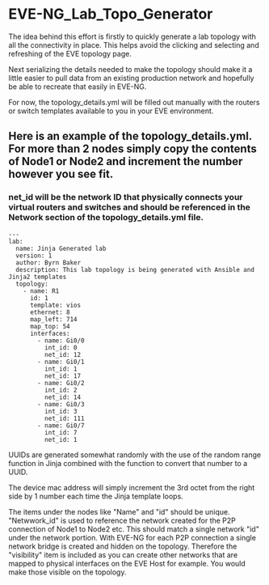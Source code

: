 # EVE-NG_Lab_Topo_Generator
The idea behind this effort is firstly to quickly generate a lab topology with all the connectivity in place. This helps avoid the clicking and selecting and refreshing of the EVE topology page.

Next serializing the details needed to make the topology should make it a little easier to pull data from an existing production network and hopefully be able to recreate that easily in EVE-NG.

For now, the topology_details.yml will be filled out manually with the routers or switch templates available to you in your EVE environment. 

## Here is an example of the topology_details.yml. For more than 2 nodes simply copy the contents of Node1 or Node2 and increment the number however you see fit.
### net_id will be the network ID that physically connects your virtual routers and switches and should be referenced in the Network section of the topology_details.yml file.

```
---
lab:
  name: Jinja Generated lab
  version: 1
  author: Byrn Baker
  description: This lab topology is being generated with Ansible and Jinja2 templates
  topology:
    - name: R1
      id: 1
      template: vios
      ethernet: 8
      map_left: 714
      map_top: 54
      interfaces:
        - name: Gi0/0
          int_id: 0
          net_id: 12
        - name: Gi0/1
          int_id: 1
          net_id: 17
        - name: Gi0/2
          int_id: 2
          net_id: 14
        - name: Gi0/3
          int_id: 3
          net_id: 111
        - name: Gi0/7
          int_id: 7
          net_id: 1

```
UUIDs are generated somewhat randomly with the use of the random range function in Jinja combined with the function to convert that number to a UUID.

The device mac address will simply increment the 3rd octet from the right side by 1 number each time the Jinja template loops.

The items under the nodes like "Name" and "id" should be unique. 
"Netwwork_id" is used to reference the network created for the P2P connection of Node1 to Node2 etc. 
This should match a single network "id" under the network portion. With EVE-NG for each P2P connection a single network bridge is created and hidden on the topology. Therefore the "visibility" item is included as you can create other networks that are mapped to physical interfaces on the EVE Host for example. You would make those visible on the topology.
